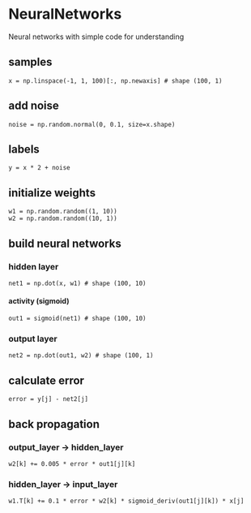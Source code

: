 # NeuralNetworks
Neural networks with simple code for understanding
## samples
`x = np.linspace(-1, 1, 100)[:, np.newaxis] # shape (100, 1)`
## add noise
`noise = np.random.normal(0, 0.1, size=x.shape)`
## labels
`y = x * 2 + noise`
## initialize weights
```
w1 = np.random.random((1, 10))
w2 = np.random.random((10, 1))
```
## build neural networks
### hidden layer
`net1 = np.dot(x, w1) # shape (100, 10)`
#### activity (sigmoid)
`out1 = sigmoid(net1) # shape (100, 10)`
### output layer
`net2 = np.dot(out1, w2) # shape (100, 1)`
## calculate error
`error = y[j] - net2[j]`
## back propagation
### output_layer -> hidden_layer
`w2[k] += 0.005 * error * out1[j][k]`
### hidden_layer -> input_layer
`w1.T[k] += 0.1 * error * w2[k] * sigmoid_deriv(out1[j][k]) * x[j]`
